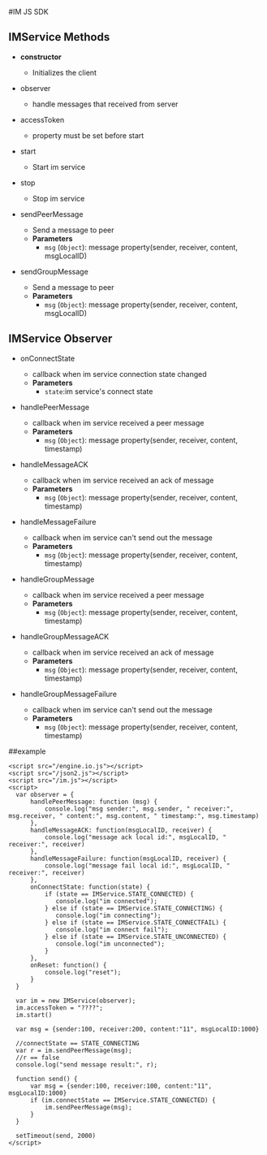 #IM JS SDK


## IMService Methods

- **constructor**
    - Initializes the client

- observer
    - handle messages that received from server
- accessToken
    - property must be set before start

- start
    - Start im service

- stop
    - Stop im service

- sendPeerMessage
    - Send a message to peer
    - **Parameters**
      - `msg` (`Object`): message property(sender, receiver, content, msgLocalID)

- sendGroupMessage
    - Send a message to peer
    - **Parameters**
      - `msg` (`Object`): message property(sender, receiver, content, msgLocalID)


## IMService Observer
- onConnectState
    - callback when im service connection state changed
    - **Parameters**
      - `state`:im service's connect state

- handlePeerMessage
    - callback when im service received a peer message
    - **Parameters**
      - `msg` (`Object`): message property(sender, receiver, content, timestamp)

- handleMessageACK
    - callback when im service received an ack of message
    - **Parameters**
      - `msg` (`Object`): message property(sender, receiver, content, timestamp)

- handleMessageFailure
    - callback when im service can't send out the message
    - **Parameters**
      - `msg` (`Object`): message property(sender, receiver, content, timestamp)

- handleGroupMessage
    - callback when im service received a peer message
    - **Parameters**
      - `msg` (`Object`): message property(sender, receiver, content, timestamp)

- handleGroupMessageACK
    - callback when im service received an ack of message
    - **Parameters**
      - `msg` (`Object`): message property(sender, receiver, content, timestamp)

- handleGroupMessageFailure
    - callback when im service can't send out the message
    - **Parameters**
       - `msg` (`Object`): message property(sender, receiver, content, timestamp)



##example



    <script src="/engine.io.js"></script>
    <script src="/json2.js"></script>
    <script src="/im.js"></script>
    <script>
      var observer = {
          handlePeerMessage: function (msg) {
              console.log("msg sender:", msg.sender, " receiver:", msg.receiver, " content:", msg.content, " timestamp:", msg.timestamp)
          },
          handleMessageACK: function(msgLocalID, receiver) {
              console.log("message ack local id:", msgLocalID, " receiver:", receiver)
          },
          handleMessageFailure: function(msgLocalID, receiver) {
              console.log("message fail local id:", msgLocalID, " receiver:", receiver)
          },
          onConnectState: function(state) {
              if (state == IMService.STATE_CONNECTED) {
                 console.log("im connected");
              } else if (state == IMService.STATE_CONNECTING) {
                 console.log("im connecting");
              } else if (state == IMService.STATE_CONNECTFAIL) {
                 console.log("im connect fail");
              } else if (state == IMService.STATE_UNCONNECTED) {
                 console.log("im unconnected");
              }
          },
          onReset: function() {
              console.log("reset");
          }
      }
      
      var im = new IMService(observer);
      im.accessToken = "????";
      im.start()

      var msg = {sender:100, receiver:200, content:"11", msgLocalID:1000}

      //connectState == STATE_CONNECTING
      var r = im.sendPeerMessage(msg);
      //r == false
      console.log("send message result:", r);

      function send() {
          var msg = {sender:100, receiver:100, content:"11", msgLocalID:1000}
          if (im.connectState == IMService.STATE_CONNECTED) {
              im.sendPeerMessage(msg);
          }
      }

      setTimeout(send, 2000)
    </script>



